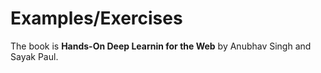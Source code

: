 # Examples/Exercises

The book is **Hands-On Deep Learnin for the Web** by Anubhav Singh and Sayak Paul.


